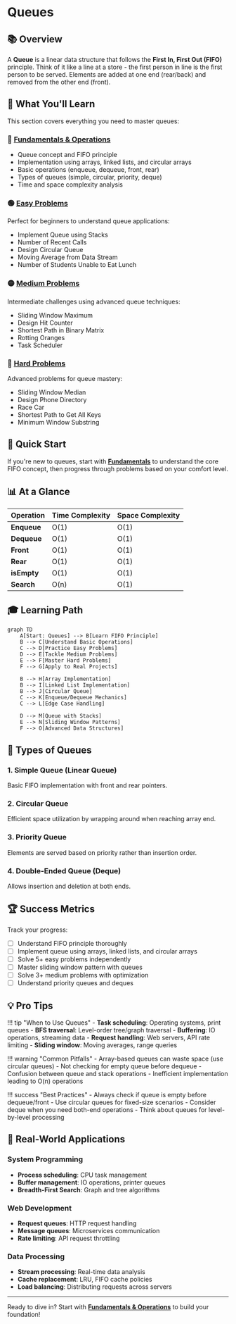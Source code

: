 # Queues

## 📚 Overview

A **Queue** is a linear data structure that follows the **First In, First Out (FIFO)** principle. Think of it like a line at a store - the first person in line is the first person to be served. Elements are added at one end (rear/back) and removed from the other end (front).

## 🎯 What You'll Learn

This section covers everything you need to master queues:

### 📖 [Fundamentals & Operations](fundamentals.md)

- Queue concept and FIFO principle
- Implementation using arrays, linked lists, and circular arrays
- Basic operations (enqueue, dequeue, front, rear)
- Types of queues (simple, circular, priority, deque)
- Time and space complexity analysis

### 🟢 [Easy Problems](easy-problems.md)

Perfect for beginners to understand queue applications:

- Implement Queue using Stacks
- Number of Recent Calls
- Design Circular Queue
- Moving Average from Data Stream
- Number of Students Unable to Eat Lunch

### 🟡 [Medium Problems](medium-problems.md)

Intermediate challenges using advanced queue techniques:

- Sliding Window Maximum
- Design Hit Counter
- Shortest Path in Binary Matrix
- Rotting Oranges
- Task Scheduler

### 🔴 [Hard Problems](hard-problems.md)

Advanced problems for queue mastery:

- Sliding Window Median
- Design Phone Directory
- Race Car
- Shortest Path to Get All Keys
- Minimum Window Substring

## 🚀 Quick Start

If you're new to queues, start with **[Fundamentals](fundamentals.md)** to understand the core FIFO concept, then progress through problems based on your comfort level.

## 📊 At a Glance

| **Operation** | **Time Complexity** | **Space Complexity** |
|---------------|-------------------|---------------------|
| **Enqueue** | O(1) | O(1) |
| **Dequeue** | O(1) | O(1) |
| **Front** | O(1) | O(1) |
| **Rear** | O(1) | O(1) |
| **isEmpty** | O(1) | O(1) |
| **Search** | O(n) | O(1) |

## 🎓 Learning Path

```mermaid
graph TD
    A[Start: Queues] --> B[Learn FIFO Principle]
    B --> C[Understand Basic Operations]
    C --> D[Practice Easy Problems]
    D --> E[Tackle Medium Problems] 
    E --> F[Master Hard Problems]
    F --> G[Apply to Real Projects]
    
    B --> H[Array Implementation]
    B --> I[Linked List Implementation]
    B --> J[Circular Queue]
    C --> K[Enqueue/Dequeue Mechanics]
    C --> L[Edge Case Handling]
    
    D --> M[Queue with Stacks]
    E --> N[Sliding Window Patterns]
    F --> O[Advanced Data Structures]
```

## 🔄 Types of Queues

### 1. **Simple Queue (Linear Queue)**

Basic FIFO implementation with front and rear pointers.

### 2. **Circular Queue**

Efficient space utilization by wrapping around when reaching array end.

### 3. **Priority Queue**

Elements are served based on priority rather than insertion order.

### 4. **Double-Ended Queue (Deque)**

Allows insertion and deletion at both ends.

## 🏆 Success Metrics

Track your progress:

- [ ] Understand FIFO principle thoroughly
- [ ] Implement queue using arrays, linked lists, and circular arrays
- [ ] Solve 5+ easy problems independently
- [ ] Master sliding window pattern with queues
- [ ] Solve 3+ medium problems with optimization
- [ ] Understand priority queues and deques

## 💡 Pro Tips

!!! tip "When to Use Queues"
    - **Task scheduling**: Operating systems, print queues
    - **BFS traversal**: Level-order tree/graph traversal
    - **Buffering**: IO operations, streaming data
    - **Request handling**: Web servers, API rate limiting
    - **Sliding window**: Moving averages, range queries

!!! warning "Common Pitfalls"
    - Array-based queues can waste space (use circular queues)
    - Not checking for empty queue before dequeue
    - Confusion between queue and stack operations
    - Inefficient implementation leading to O(n) operations

!!! success "Best Practices"
    - Always check if queue is empty before dequeue/front
    - Use circular queues for fixed-size scenarios
    - Consider deque when you need both-end operations
    - Think about queues for level-by-level processing

## 🔄 Real-World Applications

### System Programming

- **Process scheduling**: CPU task management
- **Buffer management**: IO operations, printer queues
- **Breadth-First Search**: Graph and tree algorithms

### Web Development

- **Request queues**: HTTP request handling
- **Message queues**: Microservices communication
- **Rate limiting**: API request throttling

### Data Processing

- **Stream processing**: Real-time data analysis
- **Cache replacement**: LRU, FIFO cache policies
- **Load balancing**: Distributing requests across servers

---

Ready to dive in? Start with **[Fundamentals & Operations](fundamentals.md)** to build your foundation!
